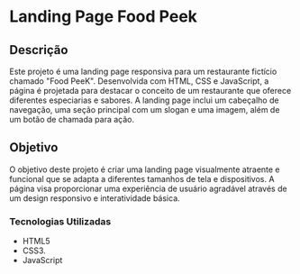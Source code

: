 # Landing Page Food Peek
## Descrição
Este projeto é uma landing page responsiva para um restaurante fictício chamado "Food PeeK". Desenvolvida com HTML, CSS e JavaScript, a página é projetada para destacar o conceito de um restaurante que oferece diferentes especiarias e sabores. A landing page inclui um cabeçalho de navegação, uma seção principal com um slogan e uma imagem, além de um botão de chamada para ação.
## Objetivo
O objetivo deste projeto é criar uma landing page visualmente atraente e funcional que se adapta a diferentes tamanhos de tela e dispositivos. A página visa proporcionar uma experiência de usuário agradável através de um design responsivo e interatividade básica.

### Tecnologias Utilizadas
- HTML5
- CSS3.
- JavaScript
